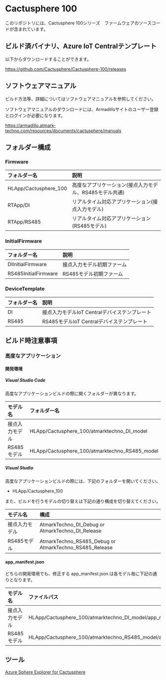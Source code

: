 # Cactusphere 100

このリポジトリには、Cactusphere 100シリーズ　ファームウェアのソースコードが含まれています。

## ビルド済バイナリ、Azure IoT Centralテンプレート

以下からダウンロードすることができます。

https://github.com/Cactusphere/Cactusphere-100/releases

## ソフトウェアマニュアル

ビルド方法等、詳細についてはソフトウェアマニュアルを参照してください。

ソフトウェアマニュアルのダウンロードには、Armadilloサイトのユーザー登録とログインが必要になります。

https://armadillo.atmark-techno.com/resources/documents/cactusphere/manuals

## フォルダー構成

### Firmware
|フォルダー名|説明|
|:--|:--|
|HLApp/Cactusphere_100|高度なアプリケーション(接点入力モデル、RS485モデル共通)|
|RTApp/DI|リアルタイム対応アプリケーション(接点入力モデル)|
|RTApp/RS485|リアルタイム対応アプリケーション(RS485モデル)|

### InitialFirmware
|フォルダー名|説明|
|:--|:--|
|DIInitialFirmware|接点入力モデル初期ファーム|
|RS485InitialFirmware|RS485モデル初期ファーム|

### DeviceTemplate
|フォルダー名|説明|
|:--|:--|
|DI|接点入力モデルIoT Centralデバイステンプレート|
|RS485|RS485モデルIoT Centralデバイステンプレート|


## ビルド時注意事項

### 高度なアプリケーション

#### 開発環境

##### Visual Studio Code

高度なアプリケーションビルドの際に開くフォルダーが異なります。

|モデル名|フォルダー名|
|:--|:--|
|接点入力モデル|HLApp/Cactusphere_100/atmarktechno_DI_model|
|RS485モデル|HLApp/Cactusphere_100/atmarktechno_RS485_model|

##### Visual Studio

高度なアプリケーションビルドの際には、下記のフォルダーを開いてください。
* HLApp/Cactusphere_100

また、ビルドを行うモデルの切り替えは下記の通り構成を切り替えてください。

|モデル名|構成|
|:--|:--|
|接点入力モデル|AtmarkTechno_DI_Debug or AtmarkTechno_DI_Release|
|RS485モデル|AtmarkTechno_RS485_Debug or AtmarkTechno_RS485_Release|

#### app_manifest.json

どちらの開発環境でも、修正する app_manifest.json は各モデル毎に下記の通りとなります。

|モデル名|ファイルパス|
|:--|:--|
|接点入力モデル|HLApp/Cactusphere_100/atmarktechno_DI_model/app_manifest.json|
|RS485モデル|HLApp/Cactusphere_100/atmarktechno_RS485_model/app_manifest.json|

## ツール

[Azure Sphere Explorer for Cactusphere](https://github.com/KMOGAKI/Cactusphere-100/tree/explorer_rc-2/Tools/AzureSphereExplorerForCactusphere)
